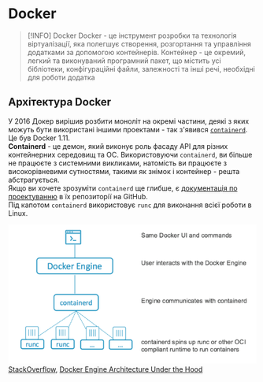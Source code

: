# Docker

> [!INFO] Docker
> Docker - це інструмент розробки та технологія віртуалізації, яка полегшує створення, розгортання та управління додатками за допомогою контейнерів. Контейнер - це окремий, легкий та виконуваний програмний пакет, що містить усі бібліотеки, конфігураційні файли, залежності та інші речі, необхідні для роботи додатка


## Архітектура Docker

У 2016 Докер вирішив розбити моноліт на окремі частини, деякі з яких можуть бути використані іншими проектами - так з'явився [`containerd`](https://blog.docker.com/2016/04/docker-containerd-integration/). Це був Docker 1.11.  
**Containerd** - це демон, який виконує роль фасаду API для різних контейнерних середовищ та ОС. Використовуючи `containerd`, ви більше не працюєте з системними викликами, натомість ви працюєте з високорівневими сутностями, такими як знімок і контейнер - решта абстрагується.  
Якщо ви хочете зрозуміти `containerd` ще глибше, є [документація по проектуванню](https://github.com/containerd/containerd/tree/master/design) в їх репозиторії на GitHub.  
Під капотом `containerd` використовує `runc` для виконання всієї роботи в Linux.

![Docker Engine architercture](../../../assets/docker_engine_architecture.png)
[StackOverflow](https://stackoverflow.com/a/34155329/9254063),  [Docker Engine Architecture Under the Hood](https://medium.com/@yeldos/docker-engine-architecture-under-the-hood-741512b340d5)
